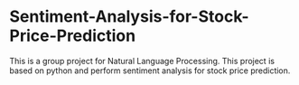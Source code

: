 # Sentiment-Analysis-for-Stock-Price-Prediction
This is a group project for Natural Language Processing. This project is based on python and perform sentiment analysis for stock price prediction.
